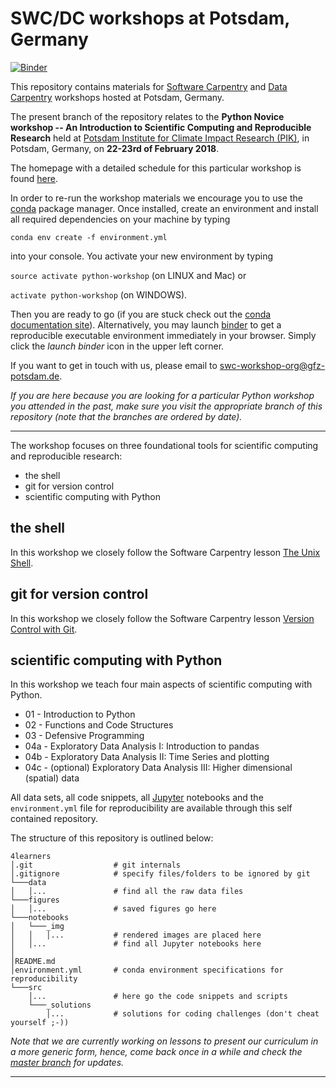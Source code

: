 # SWC/DC workshops at Potsdam, Germany

[![Binder](https://mybinder.org/badge.svg)](https://mybinder.org/v2/gh/swc-bb/4learners_python/master)

This repository contains materials for [Software Carpentry](https://software-carpentry.org/) and [Data Carpentry](http://www.datacarpentry.org/) workshops hosted at Potsdam, Germany.

The present branch of the repository relates to the **Python Novice workshop -- An Introduction to Scientific Computing and Reproducible Research** held at [Potsdam Institute for Climate Impact Research (PIK)](https://www.pik-potsdam.de/), in Potsdam, Germany, on **22-23rd of February 2018**.

The homepage with a detailed schedule for this particular workshop is found [here](https://swc-bb.github.io/2018-02-22-Potsdam-Berlin/).

In order to re-run the workshop materials we encourage you to use the [conda](https://conda.io/docs/) package manager. Once installed, create an environment and install all required dependencies on your machine by typing 

`conda env create -f environment.yml`

into your console. You activate your new environment by typing 

`source activate python-workshop` (on LINUX and Mac) or

`activate python-workshop` (on WINDOWS). 

Then you are ready to go (if you are stuck check out the [conda documentation site](https://conda.io/docs/user-guide/tasks/manage-environments.html#)). Alternatively, you may launch [binder](https://binderhub.readthedocs.io/en/latest/) to get a reproducible executable environment immediately in your browser. Simply click the _launch binder_ icon in the upper left corner.

If you want to get in touch with us, please email to swc-workshop-org@gfz-potsdam.de.

_If you are here because you are looking for a particular Python workshop you attended in the past, make sure you visit the appropriate branch of this repository (note that the branches are ordered by date)._


***

The workshop focuses on three foundational tools for scientific computing and reproducible research:
* the shell
* git for version control
* scientific computing with Python


## the shell

In this workshop we closely follow the Software Carpentry lesson [The Unix Shell](https://swcarpentry.github.io/shell-novice/).

## git for version control

In this workshop we closely follow the Software Carpentry lesson [Version Control with Git](https://swcarpentry.github.io/git-novice/).


## scientific computing with Python

In this workshop we teach four main aspects of scientific computing with Python.

* 01 - Introduction to Python
* 02 - Functions and Code Structures
* 03 - Defensive Programming
* 04a - Exploratory Data Analysis I: Introduction to pandas
* 04b - Exploratory Data Analysis II: Time Series and plotting
* 04c - (optional) Exploratory Data Analysis III: Higher dimensional (spatial) data

All data sets, all code snippets, all [Jupyter](http://jupyter.org/) notebooks and the `environment.yml` file for reproducibility are available through this self contained repository.

The structure of this repository is outlined below:

    4learners
    │.git                  # git internals
    │.gitignore            # specify files/folders to be ignored by git
    └───data
    │   │...               # find all the raw data files
    └───figures
    │   │...               # saved figures go here
    └───notebooks
    │   └───_img
    │   │   │...           # rendered images are placed here
    │   │...               # find all Jupyter notebooks here
    │
    │README.md
    │environment.yml       # conda environment specifications for reproducibility
    └───src
        │...               # here go the code snippets and scripts
        └───_solutions
            │...           # solutions for coding challenges (don't cheat yourself ;-))


_Note that we are currently working on lessons to present our curriculum in a more generic form, hence, come back once in a while and check the [master branch](https://github.com/swc-bb/4learners_python) for updates._


 ***

